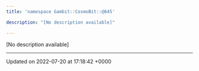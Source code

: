 ```yaml
---
title: 'namespace Gambit::CosmoBit::@645'

description: "[No description available]"

---
```







[No description available]






-------------------------------

Updated on 2022-07-20 at 17:18:42 +0000